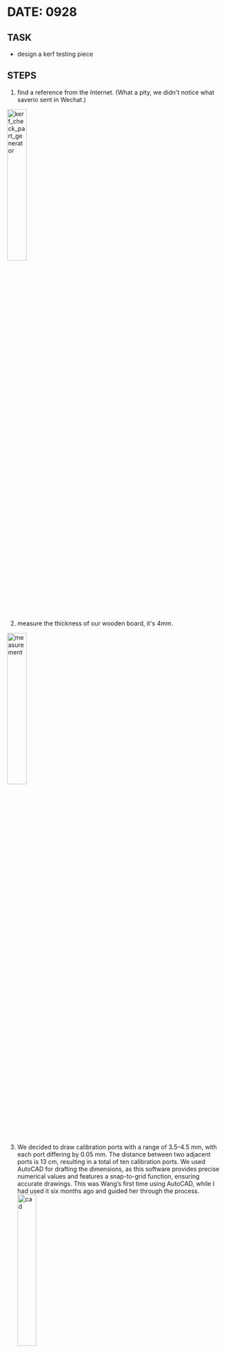 # DATE: 0928
## TASK
- design a kerf testing piece

## STEPS
1. find a reference from the Internet. (What a pity, we didn't notice what saverio sent in Wechat.)<br>

<img alt="kerf_check_part_generator" src="https://github.com/user-attachments/assets/8b3bd195-6d51-467e-b9c6-0a89009f9a15" width="30%"><br>

2. measure the thickness of our wooden board, it's 4mm.<br>

<img alt="measurement" src="https://github.com/user-attachments/assets/09e376ee-98dd-4619-9ac5-3dc12b218603" width="30%"><br>

3. We decided to draw calibration ports with a range of 3.5–4.5 mm, with each port differing by 0.05 mm. The distance between two adjacent ports is 13 cm, resulting in a total of ten calibration ports. We used AutoCAD for drafting the dimensions, as this software provides precise numerical values and features a snap-to-grid function, ensuring accurate drawings. This was Wang’s first time using AutoCAD, while I had used it six months ago and guided her through the process.<br>
 <img alt="cad" src="https://github.com/user-attachments/assets/30ba6757-d7e4-4374-b896-e3b2422c5eeb" width="30%"><br>

4. Then we have the file, get to the first（ground) floor to use lasercutter.We adjusted the parameters on the computer for laser cutting, with blue lines for engraving and black lines for cutting. We set the cutting speed and power according to the 4mm template specifications in the file. Next, we adjusted the focal length, closed the lid, ensured the ventilation fan was turned on, and began cutting. However, after the first attempt, the material was not fully cut through due to the excessive cutting speed. The engraving result, on the other hand, was excellent—even the very small text remained clearly visible.<br>
<img alt="lasercut1" src="https://github.com/user-attachments/assets/67d646bf-397f-482e-a57f-2a3d907ef954" width="30%"><br>

5. So we slowed down the laser cutting speed and cut it again, and it came out perfectly.We found that the 3.75 mm port could snugly hold the wooden board, indicating a cutting error of 0.125 mm for the 4 mm board. However, the instructor in charge mentioned that since the focal length is frequently adjusted, the error might vary each time and may not always be exactly 0.125 mm for 4 mm boards. We found this point reasonable.<br>
<img alt="lasercut2" src="https://github.com/user-attachments/assets/b9784d32-c1dd-44ed-b6d3-65d71ebdc5c0" width="30%">
<img alt="lasercut3" src="https://github.com/user-attachments/assets/65c98dce-22a5-4fe2-aa06-4a60a9e11937" width="30%">
<img alt="lasercut4" src="https://github.com/user-attachments/assets/97d4171f-914f-43b7-b11a-42e8998b300f" width="30%">


# DATE: 0930 TO 1007
## IMAGE A FUTURE
**BASIC RULES**
- NO MASS
- NO GLUE<br>

**WHAT THE FUTURE WILL BE LIKE**<br>
  Initially, I conceived a sci-fi world based solely on the concepts of 'no mass' and 'no glue', developing the idea that mass production is not used due to resource scarcity, and everyone wants personalized products or promotes multi-purpose objects that can adapt to different people's needs. I provided personalized explanations for products like communication devices, water cups, chairs, etc. Then, Saverio told us that we need to first envision a future before thinking about products. Afterwards, from my own perspective, because I am sensitive to sound—when sleeping, there are people outside having parties, talking loudly, or car noises—so I need earplugs plus noise-canceling headphones. I imagined a future with severe noise pollution, where people need to wear earplugs that only accept specific frequency bands of sound, helping to block out noise.
